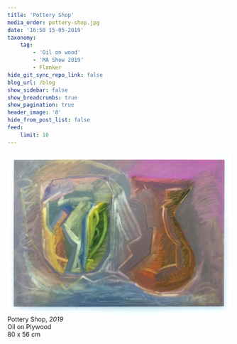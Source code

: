 ```yaml
---
title: 'Pottery Shop'
media_order: pottery-shop.jpg
date: '16:50 15-05-2019'
taxonomy:
    tag:
        - 'Oil on wood'
        - 'MA Show 2019'
        - Flanker
hide_git_sync_repo_link: false
blog_url: /blog
show_sidebar: false
show_breadcrumbs: true
show_pagination: true
header_image: '0'
hide_from_post_list: false
feed:
    limit: 10
---
```


![](pottery-shop.jpg)  
Pottery Shop, _2019_  
Oil on Plywood  
80 x 56 cm